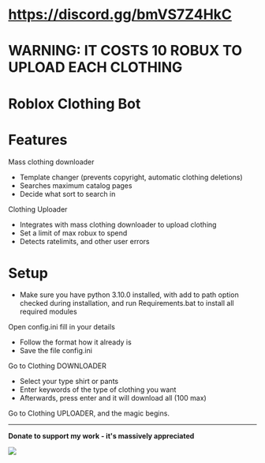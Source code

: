 # https://discord.gg/bmVS7Z4HkC
# WARNING: IT COSTS 10 ROBUX TO UPLOAD EACH CLOTHING

# Roblox Clothing Bot
# Features
Mass clothing downloader
 - Template changer (prevents copyright, automatic clothing deletions)
 - Searches maximum catalog pages
 - Decide what sort to search in

Clothing Uploader
 - Integrates with mass clothing downloader to upload clothing
 - Set a limit of max robux to spend
 - Detects ratelimits, and other user errors
 
 # Setup
- Make sure you have python 3.10.0 installed, with add to path option checked during installation, and run Requirements.bat to install all required modules

Open config.ini fill in your details
- Follow the format how it already is
- Save the file config.ini

Go to Clothing DOWNLOADER
- Select your type shirt or pants
- Enter keywords of the type of clothing you want
- Afterwards, press enter and it will download all (100 max)

Go to Clothing UPLOADER, and the magic begins.

_____________________________________________________________________

**Donate to support my work - it's massively appreciated**

<a href="https://www.buymeacoffee.com/adaks"><img src="https://img.buymeacoffee.com/button-api/?text=Buy me a coffee&emoji=&slug=adaks&button_colour=FFDD00&font_colour=000000&font_family=Poppins&outline_colour=000000&coffee_colour=FFDD00" /></a>
